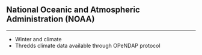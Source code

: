 ## National Oceanic and Atmospheric Administration (NOAA)

----

- Winter and climate
- Thredds climate data available through OPeNDAP protocol
